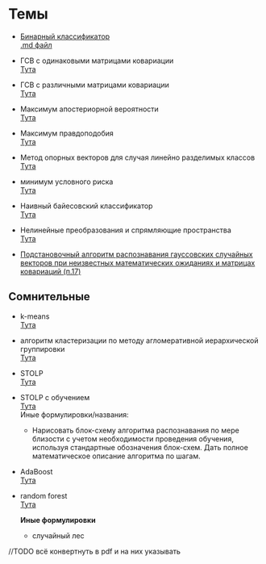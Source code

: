 # Темы

+ [Бинарный классификатор](бинарный%20классификатор/)  
    [.md файл](бинарный%20классификатор/бинарный%20классификатор.md)  
+ ГСВ с одинаковыми матрицами ковариации  
    [Тута](гсв%20с%20одинаковыми%20матрицами%20ковариации/гсв%20с%20одинаковыми%20матрицами%20ковариациями.md)
+ ГСВ с различными матрицами ковариации  
    [Тута](гсв%20с%20различными%20матрицами%20ковариации/ГСВ%20с%20различными%20матрицами%20ковариации.md)
+ Максимум апостериорной вероятности  
    [Тута](максимум%20апостериорной%20вероятности/максимум%20апостериорной%20вероятности.md)
+ Максимум правдоподобия  
    [Тута](максимум%20правдоподобия/максимум%20правдоподобия.md)
+ Метод опорных векторов для случая линейно разделимых классов  
    [Тута](метод%20опорных%20векторов%20для%20случая%20линейно%20разделимых%20классов/метод%20опорных%20векторов%20для%20случая%20линейно%20разделимых%20классов.md)
+ минимум условного риска  
    [Тута](минимум%20условного%20риска/минимум%20условного%20риска.md)

+ Наивный байесовский классификатор  
    [Тута](наивный%20байесовский%20классификатор/Наивный%20байесовский%20классификатор.md)

+ Нелинейные преобразования и спрямляющие пространства  
    [Тута](нелинейные%20преобразования%20и%20спрямляющие%20пространства/нелинейные%20преобразования%20и%20спрямляющие%20пространства.md)

+ [Подстановочный алгоритм распознавания гауссовских случайных векторов при неизвестных математических ожиданиях и матрицах ковариаций (п.17)](https://docs.google.com/document/d/1RcgncL1_03NiLZuXpuo04abgaPbX6sSx/edit#)

## Сомнительные  

+ k-means  
    [Тута](!k-means/k_means.md)
+ алгоритм кластеризации по методу агломеративной иерархической группировки  
    [Тута](!алгоритм%20кластеризации%20по%20методу%20агломеративной%20иерархической%20группировки/алгоритм%20кластеризации%20по%20методу%20агломеративной%20иерархической%20группировки.md)
+ STOLP  
    [Тута](!STOLP/STOLP.md)
+ STOLP с обучением  
    [Тута](!STOLP%20с%20обучением/STOLP%20с%20обучением.md)  
    Иные формулировки/названия:  
  + Нарисовать блок-схему алгоритма распознавания по мере близости с учетом необходимости проведения обучения, используя стандартные обозначения блок-схем. Дать полное математическое описание алгоритма по шагам.

+ AdaBoost  
    [Тута](!AdaBoost/AdaBoost.md)  
+ random forest  
    [Тута](!random%20forest/random%20forest.md)  

    **Иные формулировки**  
  + случайный лес  

//TODO всё конвертнуть в pdf и на них указывать
